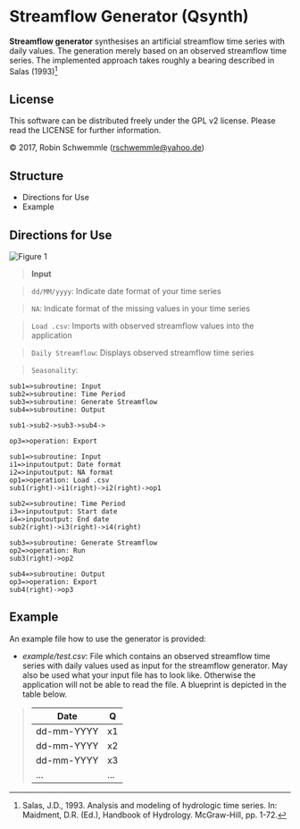 Streamflow Generator (Qsynth)
=============================

**Streamflow generator** synthesises an artificial streamflow time series with daily values. The generation merely based on an observed streamflow time series. The implemented approach takes roughly a bearing described in Salas (1993)[^1]

License
---
This software can be distributed freely under the GPL v2 license. Please read the LICENSE for further information.

© 2017, Robin Schwemmle (<rschwemmle@yahoo.de>)

Structure
---
* Directions for Use
* Example

Directions for Use
---
![](/Users/robinschwemmle/Desktop/MATLAB/Stream_Scale_Model_for_SHP_Efficiency/Qsynth/GUI/GUI.png "Figure 1")


>**Input**

>`dd/MM/yyyy`: Indicate date format of your time series

>`NA`: Indicate format of the missing values in your time series

>`Load .csv`: Imports with observed streamflow values into the application

> `Daily Streamflow`: Displays observed streamflow time series

> `Seasonality`: 



```flow
sub1=>subroutine: Input
sub2=>subroutine: Time Period
sub3=>subroutine: Generate Streamflow
sub4=>subroutine: Output

sub1->sub2->sub3->sub4->

op3=>operation: Export
```

```flow
sub1=>subroutine: Input
i1=>inputoutput: Date format
i2=>inputoutput: NA format
op1=>operation: Load .csv
sub1(right)->i1(right)->i2(right)->op1
```

```flow
sub2=>subroutine: Time Period
i3=>inputoutput: Start date
i4=>inputoutput: End date
sub2(right)->i3(right)->i4(right)
```

```flow
sub3=>subroutine: Generate Streamflow
op2=>operation: Run
sub3(right)->op2
```

```flow
sub4=>subroutine: Output
op3=>operation: Export
sub4(right)->op3
```

Example
---
An example file how to use the generator is provided:

- *example/test.csv*: File which contains an observed streamflow time series with daily values used as input for the streamflow generator. May also be used what your input file has to look like. Otherwise the application will not be able to read the file. A blueprint is depicted in the table below.

> **Date**           | **Q**
> -------------------|------
> dd-mm-YYYY       | x1
> dd-mm-YYYY       | x2
> dd-mm-YYYY       | x3
>  ...                        | ...

 [^1]: Salas, J.D., 1993. Analysis and modeling of hydrologic time series. In: Maidment, D.R. (Ed.), Handbook of Hydrology. McGraw-Hill, pp. 1-72.

